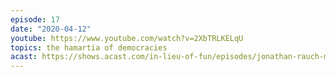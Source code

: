 ```yaml
---
episode: 17
date: "2020-04-12"
youtube: https://www.youtube.com/watch?v=2XbTRLKELqU
topics: the hamartia of democracies
acast: https://shows.acast.com/in-lieu-of-fun/episodes/jonathan-rauch-makes-his-debut-april-12-2020
---
```

